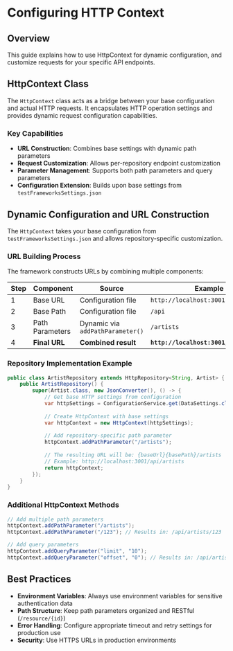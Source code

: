 # Configuring HTTP Context

## Overview

This guide explains how to  use HttpContext for dynamic configuration, and customize requests for your specific API endpoints.


## HttpContext Class

The `HttpContext` class acts as a bridge between your base configuration and actual HTTP requests. It encapsulates HTTP operation settings and provides dynamic request configuration capabilities.

### Key Capabilities

- **URL Construction**: Combines base settings with dynamic path parameters
- **Request Customization**: Allows per-repository endpoint customization
- **Parameter Management**: Supports both path parameters and query parameters
- **Configuration Extension**: Builds upon base settings from `testFrameworksSettings.json`

## Dynamic Configuration and URL Construction

The `HttpContext` takes your base configuration from `testFrameworksSettings.json` and allows repository-specific customization.

### URL Building Process

The framework constructs URLs by combining multiple components:

| Step | Component | Source | Example |
|------|-----------|--------|---------|
| 1 | Base URL | Configuration file | `http://localhost:3001` |
| 2 | Base Path | Configuration file | `/api` |
| 3 | Path Parameters | Dynamic via `addPathParameter()` | `/artists` |
| 4 | **Final URL** | **Combined result** | **`http://localhost:3001/api/artists`** |

### Repository Implementation Example

```java
public class ArtistRepository extends HttpRepository<String, Artist> {
    public ArtistRepository() {
        super(Artist.class, new JsonConverter(), () -> {
            // Get base HTTP settings from configuration
            var httpSettings = ConfigurationService.get(DataSettings.class).getHttpSettings();
            
            // Create HttpContext with base settings
            var httpContext = new HttpContext(httpSettings);
            
            // Add repository-specific path parameter
            httpContext.addPathParameter("/artists");
            
            // The resulting URL will be: {baseUrl}{basePath}/artists
            // Example: http://localhost:3001/api/artists
            return httpContext;
        });
    }
}
```

### Additional HttpContext Methods

```java
// Add multiple path parameters
httpContext.addPathParameter("/artists");
httpContext.addPathParameter("/123"); // Results in: /api/artists/123

// Add query parameters
httpContext.addQueryParameter("limit", "10");
httpContext.addQueryParameter("offset", "0"); // Results in: /api/artists?limit=10&offset=0
```

## Best Practices

- **Environment Variables**: Always use environment variables for sensitive authentication data
- **Path Structure**: Keep path parameters organized and RESTful (`/resource/{id}`)
- **Error Handling**: Configure appropriate timeout and retry settings for production use
- **Security**: Use HTTPS URLs in production environments